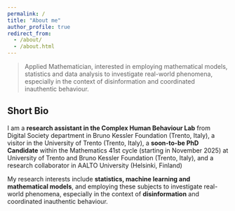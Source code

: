 ```yaml
---
permalink: /
title: "About me"
author_profile: true
redirect_from: 
  - /about/
  - /about.html
---
```


> Applied Mathematician, interested in employing mathematical models, statistics and data analysis to investigate real-world phenomena, especially in the context of disinformation and coordinated inauthentic behaviour.

Short Bio
------

I am a **research assistant in the Complex Human Behaviour Lab** from Digital Society department in Bruno Kessler Foundation (Trento, Italy), a visitor in the University of Trento (Trento, Italy), a **soon-to-be PhD Candidate** within the Mathematics 41st cycle (starting in November 2025) at University of Trento and Bruno Kessler Foundation (Trento, Italy), and a research collaborator in AALTO University (Helsinki, Finland)

My research interests include **statistics, machine learning and mathematical models**, and employing these subjects to investigate real-world phenomena, especially in the context of **disinformation** and coordinated inauthentic behaviour.


